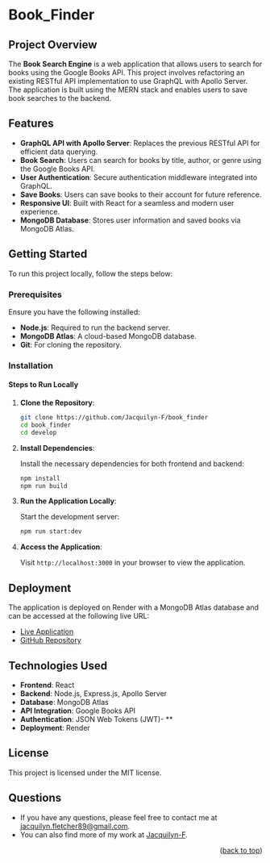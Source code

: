 # Book_Finder
<a id="readme-top"></a>
## Project Overview

The **Book Search Engine** is a web application that allows users to search for books using the Google Books API. This project involves refactoring an existing RESTful API implementation to use GraphQL with Apollo Server. The application is built using the MERN stack and enables users to save book searches to the backend.

## Features

- **GraphQL API with Apollo Server**: Replaces the previous RESTful API for efficient data querying.
- **Book Search**: Users can search for books by title, author, or genre using the Google Books API.
- **User Authentication**: Secure authentication middleware integrated into GraphQL.
- **Save Books**: Users can save books to their account for future reference.
- **Responsive UI**: Built with React for a seamless and modern user experience.
- **MongoDB Database**: Stores user information and saved books via MongoDB Atlas.

## Getting Started

To run this project locally, follow the steps below:

### Prerequisites

Ensure you have the following installed:

- **Node.js**: Required to run the backend server.
- **MongoDB Atlas**: A cloud-based MongoDB database.
- **Git**: For cloning the repository.

### Installation

#### Steps to Run Locally

1. **Clone the Repository**:

    ```bash
    git clone https://github.com/Jacquilyn-F/book_finder
    cd book_finder
    cd develop
    ```
2. **Install Dependencies**:

    Install the necessary dependencies for both frontend and backend:

    ```bash
    npm install
    npm run build
    ```

3. **Run the Application Locally**:

    Start the development server:

    ```bash
    npm run start:dev
    ```

4. **Access the Application**:

    Visit `http://localhost:3000` in your browser to view the application.


## Deployment

The application is deployed on Render with a MongoDB Atlas database and can be accessed at the following live URL:

- [Live Application]()  
- [GitHub Repository](https://github.com/Jacquilyn-F/book_finder)

## Technologies Used

- **Frontend**: React
- **Backend**: Node.js, Express.js, Apollo Server
- **Database**: MongoDB Atlas
- **API Integration**: Google Books API
- **Authentication**: JSON Web Tokens (JWT)- **
- **Deployment**: Render

## License

This project is licensed under the MIT license.

## Questions

- If you have any questions, please feel free to contact me at [jacquilyn.fletcher89@gmail.com](mailto:jacquilyn.fletcher89@gmail.com).
- You can also find more of my work at [Jacquilyn-F](https://github.com/Jacquilyn-F).

<p align="right">(<a href="#readme-top">back to top</a>)</p>